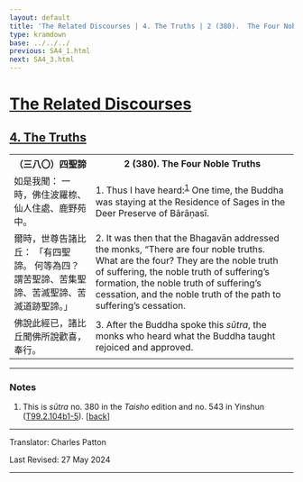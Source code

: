 ```yaml
---
layout: default
title: 'The Related Discourses | 4. The Truths | 2 (380).  The Four Noble Truths'
type: kramdown
base: ../../../
previous: SA4_1.html
next: SA4_3.html
---
```


<h1><a href='../index.html'>The Related Discourses</a></h1>
<h2><a href='index.html'>4. The Truths</a></h2>

<table class="trans">
  <th class='ch'>（三八〇）四聖諦</th>
  <th class='en'>2 (380).  The Four Noble Truths</th>
  <tr>
    <td class="ch" title='t125.2.104b1'>如是我聞： 一時，佛住波羅㮈、仙人住處、鹿野苑中。</td>
    <td id='p1'>1. Thus I have heard:<sup id="ref1"><a href="#n1">1</a></sup> One time, the Buddha was staying at the Residence of Sages in the Deer Preserve of Bārāṇasī.</td>
  </tr>
  <tr>
    <td class="ch" title='t125.2.104b2'>爾時，世尊告諸比丘： 「有四聖諦。 何等為四？ 謂苦聖諦、苦集聖諦、苦滅聖諦、苦滅道跡聖諦。」</td>
    <td id='p2'>2. It was then that the Bhagavān addressed the monks, “There are four noble truths. What are the four? They are the noble truth of suffering, the noble truth of suffering’s formation, the noble truth of suffering’s cessation, and the noble truth of the path to suffering’s cessation.</td>
  </tr>
  <tr>
    <td class="ch" title='t125.2.104b4'>佛說此經已，諸比丘聞佛所說歡喜，奉行。</td>
    <td id='p3'>3. After the Buddha spoke this <em>sūtra</em>, the monks who heard what the Buddha taught rejoiced and approved.</td>
  </tr>
</table>

<hr/>

<h3 id="notes">Notes</h3>

<ol>
<li id="n1">This is <em>sūtra</em> no. 380 in the <cite>Taisho</cite> edition and no. 543 in Yinshun (<a href="https://cbetaonline.dila.edu.tw/zh/T02n0099_p0104b01" target="_blank">T99.2.104b1-5</a>). [<a href="#ref1">back</a>]</li>
</ol>
<hr/>

<p class="translator">Translator: Charles Patton</p>
<p class='revised'>Last Revised: 27 May 2024</p>

<hr/>